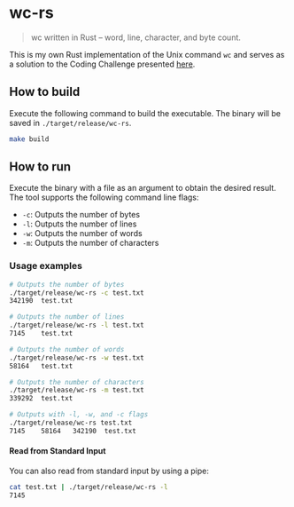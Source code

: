 # wc-rs

> wc written in Rust – word, line, character, and byte count.

This is my own Rust implementation of the Unix command `wc` and serves as a solution to the Coding Challenge presented [here](https://codingchallenges.fyi/challenges/challenge-wc).

## How to build

Execute the following command to build the executable. The binary will be saved in `./target/release/wc-rs`.

```sh
make build
```

## How to run

Execute the binary with a file as an argument to obtain the desired result. The tool supports the following command line flags:

- `-c`: Outputs the number of bytes
- `-l`: Outputs the number of lines
- `-w`: Outputs the number of words
- `-m`: Outputs the number of characters

### Usage examples

```sh
# Outputs the number of bytes
./target/release/wc-rs -c test.txt
342190	test.txt

# Outputs the number of lines
./target/release/wc-rs -l test.txt
7145	test.txt

# Outputs the number of words
./target/release/wc-rs -w test.txt
58164	test.txt

# Outputs the number of characters
./target/release/wc-rs -m test.txt
339292	test.txt

# Outputs with -l, -w, and -c flags
./target/release/wc-rs test.txt
7145	58164	342190	test.txt
```

#### Read from Standard Input

You can also read from standard input by using a pipe:

```sh
cat test.txt | ./target/release/wc-rs -l
7145
```
